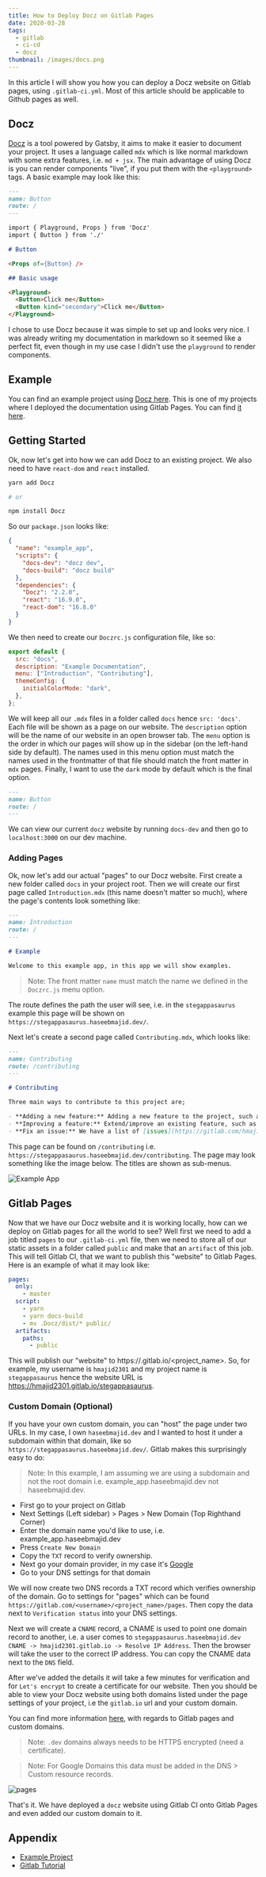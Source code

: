 ```yaml
---
title: How to Deploy Docz on Gitlab Pages
date: 2020-03-28
tags:
  - gitlab
  - ci-cd
  - docz
thumbnail: /images/docs.png
---
```

In this article I will show you how you can deploy a Docz website on Gitlab pages, using `.gitlab-ci.yml`.
Most of this article should be applicable to Github pages as well.

## Docz

[Docz](https://www.Docz.site/) is a tool powered by Gatsby, it aims to make it easier to document your project.
It uses a language called `mdx` which is like normal markdown with some extra features, i.e. `md + jsx`. The main
advantage of using Docz is you can render components "live", if you put them with the `<playground>` tags. A basic
example may look like this:

```md
---
name: Button
route: /
---

import { Playground, Props } from 'Docz'
import { Button } from './'

# Button

<Props of={Button} />

## Basic usage

<Playground>
  <Button>Click me</Button>
  <Button kind="secondary">Click me</Button>
</Playground>
```

I chose to use Docz because it was simple to set up and looks very nice. I was already writing my documentation
in markdown so it seemed like a perfect fit, even though in my use case I didn't use the `playground` to render
components.

## Example

You can find an example project using [Docz here](https://gitlab.com/hmajid2301/stegappasaurus/-/tree/release/1.0.2/).
This is one of my projects where I deployed the documentation using Gitlab Pages. You can
find [it here](https://stegappasaurus.haseebmajid.dev/).

## Getting Started

Ok, now let's get into how we can add Docz to an existing project. We also need to have `react-dom` and `react`
installed.

```bash
yarn add Docz

# or

npm install Docz
```

So our `package.json` looks like:

```json
{
  "name": "example_app",
  "scripts": {
    "docs-dev": "docz dev",
    "docs-build": "docz build"
  },
  "dependencies": {
    "Docz": "2.2.0",
    "react": "16.9.0",
    "react-dom": "16.8.0"
  }
}
```

We then need to create our `Doczrc.js` configuration file, like so:

```js
export default {
  src: "docs",
  description: "Example Documentation",
  menu: ["Introduction", "Contributing"],
  themeConfig: {
    initialColorMode: "dark",
  },
};
```

We will keep all our `.mdx` files in a folder called `docs` hence `src: 'docs'`. Each file will be shown as a page on
our website. The `description` option will be the name of our website in an open browser tab. The `menu` option is
the order in which our pages will show up in the sidebar (on the left-hand side by default). The names used in this
menu option must match the names used in the frontmatter of that file should match the front matter in `mdx` pages.
Finally, I want to use the `dark` mode by default which is the final option.

```md
---
name: Button
route: /
---
```

We can view our current `docz` website by running `docs-dev` and then go to `localhost:3000` on our dev machine.

### Adding Pages

Ok, now let's add our actual "pages" to our Docz website. First create a new folder called `docs` in your project root.
Then we will create our first page called `Introduction.mdx` (this name doesn't matter so much), where the page's contents
look something like:

```md
---
name: Introduction
route: /
---

# Example

Welcome to this example app, in this app we will show examples.
```

> Note: The front matter `name` must match the name we defined in the `Doczrc.js` menu option.

The route defines the path the user will see, i.e. in the `stegappasaurus` example this page will be shown on
`https://stegappasaurus.haseebmajid.dev/`.

Next let's create a second page called `Contributing.mdx`, which looks like:

```md
---
name: Contributing
route: /contributing
---

# Contributing

Three main ways to contribute to this project are;

- **Adding a new feature:** Adding a new feature to the project, such as allow encoding of audio files alongside images
- **Improving a feature:** Extend/improve an existing feature, such as a small UI change
- **Fix an issue:** We have a list of [issues](https://gitlab.com/hmajid2301/stegappasaurus/issues), or you can fix your issue.
```

This page can be found on `/contributing` i.e. `https://stegappasaurus.haseebmajid.dev/contributing`. The page may look
something like the image below. The titles are shown as sub-menus.

![Example App](/images/docs.png)

## Gitlab Pages

Now that we have our Docz website and it is working locally, how can we deploy on Gitlab pages for all the world to see?
Well first we need to add a job titled `pages` to our `.gitlab-ci.yml` file, then we need to store all of our
static assets in a folder called `public` and make that an `artifact` of this job. This will tell Gitlab CI, that we
want to publish this "website" to Gitlab Pages. Here is an example of what it may look like:

```yaml
pages:
  only:
    - master
  script:
    - yarn
    - yarn docs-build
    - mv .Docz/dist/* public/
  artifacts:
    paths:
      - public
```

This will publish our "website" to https://<username>.gitlab.io/<project_name>. So, for example, my username is
`hmajid2301` and my project name is `stegappasaurus` hence the website URL is https://hmajid2301.gitlab.io/stegappasaurus.

### Custom Domain (Optional)

If you have your own custom domain, you can "host" the page under two URLs. In my case, I own `haseebmajid.dev` and I
wanted to host it under a subdomain within that domain, like so `https://stegappasaurus.haseebmajid.dev/`. Gitlab
makes this surprisingly easy to do:

> Note: In this example, I am assuming we are using a subdomain and not the root domain i.e. example_app.haseebmajid.dev not haseebmajid.dev.

- First go to your project on Gitlab
- Next Settings (Left sidebar) > Pages > New Domain (Top Righthand Corner)
- Enter the domain name you'd like to use, i.e. example_app.haseebmajid.dev
- Press `Create New Domain`
- Copy the `TXT` record to verify ownership.
- Next go your domain provider, in my case it's [Google](https://domains.google.com)
- Go to your DNS settings for that domain

We will now create two DNS records a TXT record which verifies ownership of the domain. Go to settings for "pages"
which can be found `https://gitlab.com/<username>/<project_name>/pages`. Then copy the data next to
`Verification status` into your DNS settings.

Next we will create a `CNAME` record, a CNAME is used to point one domain record to another, i.e. a user comes to
`stegappasaurus.haseebmajid.dev CNAME -> hmajid2301.gitlab.io -> Resolve IP Address`. Then the browser will take the
user to the correct IP address. You can copy the CNAME data next to the `DNS` field.

After we've added the details it will take a few minutes for verification and for `Let's encrypt` to create a certificate
for our website. Then you should be able to view your Docz website using both domains listed under the page settings
of your project, i.e the `gitlab.io` url and your custom domain.

You can find more information
[here](https://docs.gitlab.com/ee/user/project/pages/custom_domains_ssl_tls_certification/#3-set-up-dns-records-for-pages),
with regards to Gitlab pages and custom domains.

> Note: `.dev` domains always needs to be HTTPS encrypted (need a certificate).

> Note: For Google Domains this data must be added in the DNS > Custom resource records.

![pages](/images/pages.png)

That's it. We have deployed a `docz` website using Gitlab CI onto Gitlab Pages and even added our custom domain to it.

## Appendix

- [Example Project](https://gitlab.com/hmajid2301/stegappasaurus/-/tree/release/1.0.2)
- [Gitlab Tutorial](https://docs.gitlab.com/ee/user/project/pages/custom_domains_ssl_tls_certification/#3-set-up-dns-records-for-pages)
